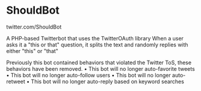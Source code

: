 # ShouldBot

twitter.com/ShouldBot

A PHP-based Twitterbot that uses the TwitterOAuth library
When a user asks it a "this or that" question, it splits the text and randomly replies with either "this" or "that"

Previously this bot contained behaviors that violated the Twitter ToS, these behaviors have been removed.
  • This bot will no longer auto-favorite tweets
  • This bot will no longer auto-follow users
  • This bot will no longer auto-retweet
  • This bot will no longer auto-reply based on keyword searches
